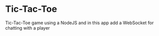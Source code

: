# Tic-Tac-Toe
Tic-Tac-Toe game using a NodeJS and in this app add a WebSocket for chatting with a player

